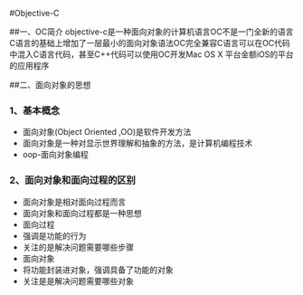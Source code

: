 #Objective-C

##一、OC简介
objective-c是一种面向对象的计算机语言OC不是一门全新的语言C语言的基础上增加了一层最小的面向对象语法OC完全兼容C语言可以在OC代码中混入C语言代码，甚至C++代码可以使用OC开发Mac OS X 平台金额iOS的平台的应用程序

##二、面向对象的思想
### 1、基本概念
* 面向对象(Object Oriented ,OO)是软件开发方法
* 面向对象是一种对显示世界理解和抽象的方法，是计算机编程技术
* oop-面向对象编程

### 2、面向对象和面向过程的区别

* 面向对象是相对面向过程而言
* 面向对象和面向过程都是一种思想
* 面向过程
 * 强调是功能的行为
 * 关注的是解决问题需要哪些步骤
* 面向对象
 * 将功能封装进对象，强调具备了功能的对象
 * 关注是是解决问题需要哪些对象
